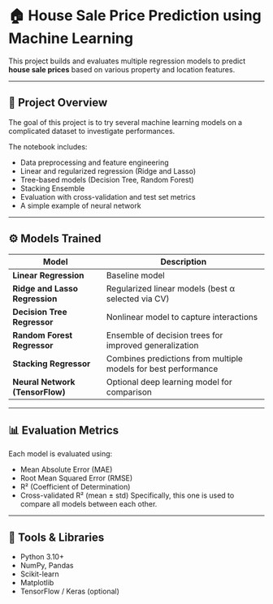 # 🏠 House Sale Price Prediction using Machine Learning

This project builds and evaluates multiple regression models to predict **house sale prices** based on various property and location features.  

---

## 📘 Project Overview

The goal of this project is to try several machine learning models on a complicated dataset to investigate performances.  

The notebook includes:
- Data preprocessing and feature engineering  
- Linear and regularized regression (Ridge and Lasso)  
- Tree-based models (Decision Tree, Random Forest)  
- Stacking Ensemble  
- Evaluation with cross-validation and test set metrics
- A simple example of neural network

---

## ⚙️ Models Trained
| Model | Description |
|--------|--------------|
| **Linear Regression** | Baseline model |
| **Ridge and Lasso Regression** | Regularized linear models (best α selected via CV) |
| **Decision Tree Regressor** | Nonlinear model to capture interactions |
| **Random Forest Regressor** | Ensemble of decision trees for improved generalization |
| **Stacking Regressor** | Combines predictions from multiple models for best performance |
| **Neural Network (TensorFlow)** | Optional deep learning model for comparison |

---

## 📊 Evaluation Metrics
Each model is evaluated using:
- Mean Absolute Error (MAE)
- Root Mean Squared Error (RMSE)
- R² (Coefficient of Determination)
- Cross-validated R² (mean ± std) Specifically, this one is used to compare all models between each other.

---

## 🧰 Tools & Libraries
- Python 3.10+
- NumPy, Pandas
- Scikit-learn
- Matplotlib
- TensorFlow / Keras (optional)


